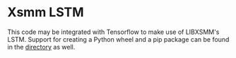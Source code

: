# Xsmm LSTM

This code may be integrated with Tensorflow to make use of LIBXSMM's LSTM. Support for creating a Python wheel and a pip package can be found in the [directory](https://github.com/libxsmm/libxsmm/tree/master/samples/deeplearning/tf_lstm_ops) as well.

